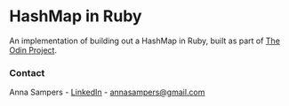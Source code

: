 # HashMap in Ruby

An implementation of building out a HashMap in Ruby, built as part of [The Odin Project](https://www.theodinproject.com/lessons/ruby-hashmap#project-solution).

### Contact

Anna Sampers - [LinkedIn](https://linkedin.com/in/anna-sampers) - annasampers@gmail.com
